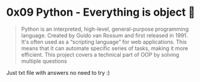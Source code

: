 # 0x09  Python - Everything is object :snake:

> Python is an interpreted, high-level, general-purpose programming language. Created by Guido van Rossum and first released in 1991. It's often used as a “scripting language” for web applications. This means that it can automate specific series of tasks, making it more efficient. This project covers a technical part of OOP by solving multiple questions


Just txt file with answers no need to try :)
```


